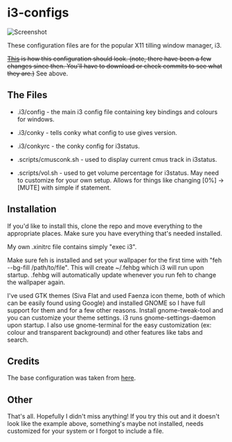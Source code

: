 i3-configs
==========

![Screenshot](http://northantrim.org/img/siemooti.png?raw=true "Sreenshot")

These configuration files are for the popular X11 tilling window manager, i3. 

~~[This](http://www.reddit.com/r/unixporn/comments/1cvsgv/archi3_finally_done_setting_up_my_conky_i3status/) is how this configuration should look. (note, there have been a few changes since then. You'll have to download or check commits to see what they are.)~~ See above.


The Files
---------

* .i3/config - the main i3 config file containing key bindings and colours for windows.
* .i3/conky - tells conky what config to use gives version.
* .i3/conkyrc - the conky config for i3status.

* .scripts/cmusconk.sh - used to display current cmus track in i3status.
* .scripts/vol.sh - used to get volume percentage for i3status. May need to customize for your own setup. Allows for things like changing [0%] -> [MUTE] with simple if statement.

Installation
------------

If you'd like to install this, clone the repo and move everything to the appropriate places. Make sure you have everything that's needed installed.

My own .xinitrc file contains simply "exec i3". 

Make sure feh is installed and set your wallpaper for the first time with "feh --bg-fill /path/to/file". This will create ~/.fehbg which i3 will run upon startup. .fehbg will automatically update whenever you run feh to change the wallpaper again.

I've used GTK themes (Siva Flat and used Faenza icon theme, both of which can be easily found using Google) and installed GNOME so I have full support for them and for a few other reasons. Install gnome-tweak-tool and you can customize your theme settings. i3 runs gnome-settings-daemon upon startup. I also use gnome-terminal for the easy customization (ex: colour and transparent background) and other features like tabs and search.

Credits
-------

The base configuration was taken from [here](https://github.com/ivyl/i3-config).

Other
-----

That's all. Hopefully I didn't miss anything! If you try this out and it doesn't look like the example above, something's maybe not installed, needs customized for your system or I forgot to include a file.
